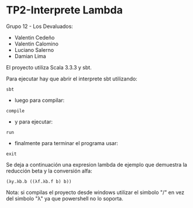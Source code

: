 # TP2-Interprete Lambda

Grupo 12 - Los Devaluados:
- Valentin Cedeño
- Valentin Calomino
- Luciano Salerno
- Damian Lima

El proyecto utiliza Scala 3.3.3 y sbt.

Para ejecutar hay que abrir el interprete sbt utilizando:
````shell
sbt
````
- luego para compilar:
````shell
compile
````
- y para ejecutar:
````shell
run
````
- finalmente para terminar el programa usar:
````shell
exit
````
Se deja a continuación una expresion lambda de ejemplo que demuestra la reducción beta y la conversión alfa:
````shell
(λy.λb.b ((λf.λb.f b) b))
````

Nota: si compilas el proyecto desde windows utilizar el simbolo "/" en vez del simbolo "λ" ya que powershell no lo 
soporta.
